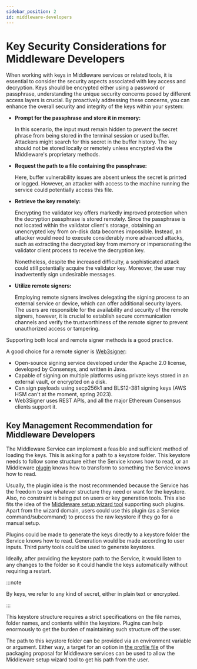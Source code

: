 ```yaml
---
sidebar_position: 2
id: middleware-developers
---
```


# Key Security Considerations for Middleware Developers

When working with keys in Middleware services or related tools, it is essential to consider the security aspects associated with key access and decryption. Keys should be encrypted either using a password or passphrase, understanding the unique security concerns posed by different access layers is crucial. By proactively addressing these concerns, you can enhance the overall security and integrity of the keys within your system:

- **Prompt for the passphrase and store it in memory:**
    
    In this scenario, the input must remain hidden to prevent the secret phrase from being stored in the terminal session or used buffer. Attackers might search for this secret in the buffer history. The key should not be stored locally or remotely unless encrypted via the Middleware's proprietary methods.
    
- **Request the path to a file containing the passphrase:**
    
    Here, buffer vulnerability issues are absent unless the secret is printed or logged. However, an attacker with access to the machine running the service could potentially access this file.
    
- **Retrieve the key remotely:**
    
    Encrypting the validator key offers markedly improved protection when the decryption passphrase is stored remotely. Since the passphrase is not located within the validator client's storage, obtaining an unencrypted key from on-disk data becomes impossible. Instead, an attacker would need to execute considerably more advanced attacks, such as extracting the decrypted key from memory or impersonating the validator client process to receive the decryption key.
    
    Nonetheless, despite the increased difficulty, a sophisticated attack could still potentially acquire the validator key. Moreover, the user may inadvertently sign undesirable messages.
    
- **Utilize remote signers:**
    
    Employing remote signers involves delegating the signing process to an external service or device, which can offer additional security layers. The users are responsible for the availability and security of the remote signers, however, it is crucial to establish secure communication channels and verify the trustworthiness of the remote signer to prevent unauthorized access or tampering.

Supporting both local and remote signer methods is a good practice. 

A good choice for a remote signer is [Web3signer](https://docs.web3signer.consensys.net/):

- Open-source signing service developed under the Apache 2.0 license, developed by Consensys, and written in Java. 
- Capable of signing on multiple platforms using private keys stored in an external vault, or encrypted on a disk.
- Can sign payloads using secp256k1 and BLS12-381 signing keys (AWS HSM can't at the moment, spring 2023).
- Web3Signer uses REST APIs, and all the major Ethereum Consensus clients support it.

## Key Management Recommendation for Middleware Developers

The Middleware Service can implement a feasible and sufficient method of loading the keys. This is asking for a path to a keystore folder. This keystore needs to follow some structure either the Service knows how to read, or an Middleware [plugin](../plugin/intro.mdx) knows how to transform to something the Service knows how to read.

Usually, the plugin idea is the most recommended because the Service has the freedom to use whatever structure they need or want for the keystore. Also, no constraint is being put on users or key generation tools. This also fits the idea of the [Middleware setup wizard tool](../wizard/intro) supporting such plugins. Apart from the wizard domain, users could use this plugin (as a Service command/subcommand) to process the raw keystore if they go for a manual setup.

Plugins could be made to generate the keys directly to a keystore folder the Service knows how to read. Generation would be made according to user inputs. Third party tools could be used to generate keystores.

Ideally, after providing the keystore path to the Service, it would listen to any changes to the folder so it could handle the keys automatically without requiring a restart. 

:::note

By keys, we refer to any kind of secret, either in plain text or encrypted.

:::

This keystore structure requires a strict specifications on the file names, folder names, and contents within the keystore. Plugins can help enormously to get the burden of maintaining such structure off the user.

The path to this keystore folder can be provided via an environment variable or argument. Either way, a target for an option in [the profile file](../packaging/profiles.md) of the packaging proposal for Middleware services can be used to allow the Middleware setup wizard tool to get his path from the user.